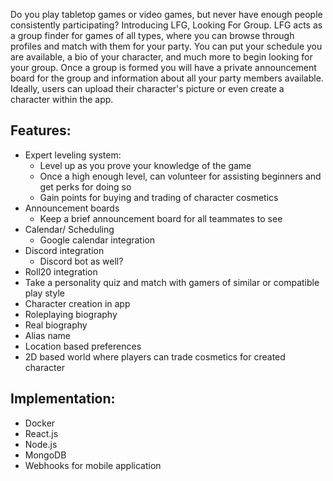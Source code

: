 Do you play tabletop games or video games, but never have enough people consistently participating? Introducing LFG, Looking For Group. LFG acts as a group finder for games of all types, where you can browse through profiles and match with them for your party. You can put your schedule you are available, a bio of your character, and much more to begin looking for your group. Once a group is formed you will have a private announcement board for the group and information about all your party members available. Ideally, users can upload their character's picture or even create a character within the app.

## Features:
- Expert leveling system:
    - Level up as you prove your knowledge of the game
    - Once a high enough level, can volunteer for assisting beginners and get perks for doing so
    - Gain points for buying and trading of character cosmetics
- Announcement boards
    - Keep a brief announcement board for all teammates to see
- Calendar/ Scheduling
    - Google calendar integration
- Discord integration
    - Discord bot as well?
- Roll20 integration
- Take a personality quiz and match with gamers of similar or compatible play style
- Character creation in app
- Roleplaying biography
- Real biography
- Alias name
- Location based preferences
- 2D based world where players can trade cosmetics for created character

## Implementation:
- Docker
- React.js
- Node.js
- MongoDB
- Webhooks for mobile application
